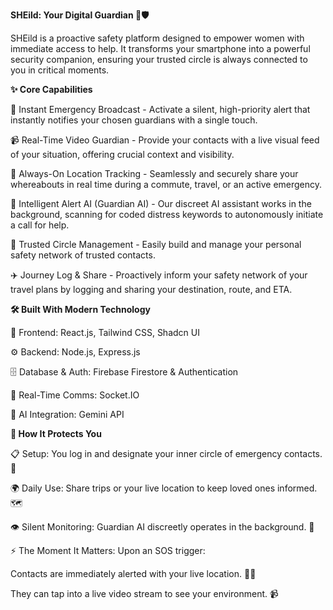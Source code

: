 **SHEild: Your Digital Guardian 👸🛡️**

SHEild is a proactive safety platform designed to empower women with immediate access to help. It transforms your smartphone into a powerful security companion, ensuring your trusted circle is always connected to you in critical moments.

**✨ Core Capabilities**

🚨 Instant Emergency Broadcast - Activate a silent, high-priority alert that instantly notifies your chosen guardians with a single touch.

📹 Real-Time Video Guardian - Provide your contacts with a live visual feed of your situation, offering crucial context and visibility.

📍 Always-On Location Tracking - Seamlessly and securely share your whereabouts in real time during a commute, travel, or an active emergency.

🤖 Intelligent Alert AI (Guardian AI) - Our discreet AI assistant works in the background, scanning for coded distress keywords to autonomously initiate a call for help.

👥 Trusted Circle Management - Easily build and manage your personal safety network of trusted contacts.

✈️ Journey Log & Share - Proactively inform your safety network of your travel plans by logging and sharing your destination, route, and ETA.

**🛠️ Built With Modern Technology**

🎨 Frontend: React.js, Tailwind CSS, Shadcn UI

⚙️ Backend: Node.js, Express.js

🗄️ Database & Auth: Firebase Firestore & Authentication

🔁 Real-Time Comms: Socket.IO

🧠 AI Integration: Gemini API

**🔄 How It Protects You**

📋 Setup: You log in and designate your inner circle of emergency contacts. 👥

🌍 Daily Use: Share trips or your live location to keep loved ones informed. 🗺️

👁️ Silent Monitoring: Guardian AI discreetly operates in the background. 🤫

⚡ The Moment It Matters: Upon an SOS trigger:

Contacts are immediately alerted with your live location. 📍📢

They can tap into a live video stream to see your environment. 📹


